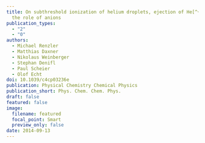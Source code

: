 ```yaml
---
title: On subthreshold ionization of helium droplets, ejection of He[^+], and
  the role of anions
publication_types:
  - "2"
  - "0"
authors:
  - Michael Renzler
  - Matthias Daxner
  - Nikolaus Weinberger
  - Stephan Denifl
  - Paul Scheier
  - Olof Echt
doi: 10.1039/c4cp03236e
publication: Physical Chemistry Chemical Physics
publication_short: Phys. Chem. Chem. Phys.
draft: false
featured: false
image:
  filename: featured
  focal_point: Smart
  preview_only: false
date: 2014-09-13
---
```

